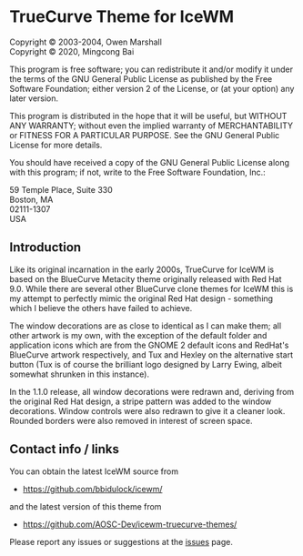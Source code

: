 TrueCurve Theme for IceWM
=========================

Copyright © 2003-2004, Owen Marshall  
Copyright © 2020, Mingcong Bai

This program is free software; you can redistribute it and/or modify it under
the terms of the GNU General Public License as published by the Free Software
Foundation; either version 2 of the License, or (at your option) any later
version.

This program is distributed in the hope that it will be useful, but
WITHOUT ANY WARRANTY; without even the implied warranty of MERCHANTABILITY or
FITNESS FOR A PARTICULAR PURPOSE.  See the GNU General Public License for more
details.

You should have received a copy of the GNU General Public License along with
this program; if not, write to the Free Software Foundation, Inc.:

59 Temple Place, Suite 330  
Boston, MA  
02111-1307  
USA

Introduction
------------

Like its original incarnation in the early 2000s, TrueCurve for IceWM is based
on the BlueCurve Metacity theme originally released with Red Hat 9.0. While
there are several other BlueCurve clone themes for IceWM this is my attempt to
perfectly mimic the original Red Hat design - something which I believe the
others have failed to achieve.

The window decorations are as close to identical as I can make them; all other
artwork is my own, with the exception of the default folder and application
icons which are from the GNOME 2 default icons and RedHat's BlueCurve artwork
respectively, and Tux and Hexley on the alternative start button (Tux is of
course the brilliant logo designed by Larry Ewing, albeit somewhat shrunken in
this instance).

In the 1.1.0 release, all window decorations were redrawn and, deriving from the
original Red Hat design, a stripe pattern was added to the window decorations.
Window controls were also redrawn to give it a cleaner look. Rounded borders were
also removed in interest of screen space.

Contact info / links
--------------------

You can obtain the latest IceWM source from

- https://github.com/bbidulock/icewm/

and the latest version of this theme from

- https://github.com/AOSC-Dev/icewm-truecurve-themes/

Please report any issues or suggestions at the [issues](https://github.com/AOSC-Dev/icewm-truecurve-themes/issues/new/) page.
